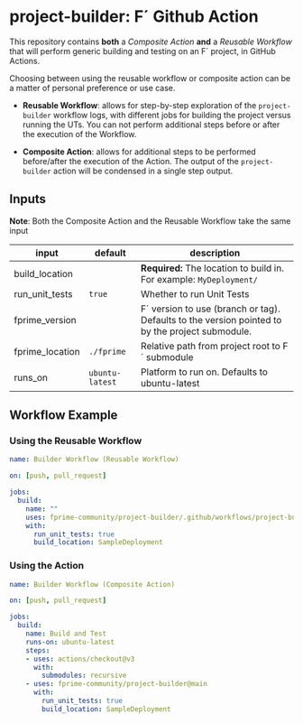 # project-builder: F´ Github Action 

This repository contains **both** a _Composite Action_ **and** a _Reusable Workflow_ that will perform generic building and testing on an F´ project, in GitHub Actions.

Choosing between using the reusable workflow or composite action can be a matter of personal preference or use case.

- **Reusable Workflow**: allows for step-by-step exploration of the `project-builder` workflow logs, with different jobs for building the project versus running the UTs. You can not perform additional steps before or after the execution of the Workflow.

- **Composite Action**: allows for additional steps to be performed before/after the execution of the Action. The output of the `project-builder` action will be condensed in a single step output.

## Inputs

**Note**: Both the Composite Action and the Reusable Workflow take the same input

| input           | default        | description               |
|-----------------|----------------|---------------------------|
| build_location  |                | **Required:** The location to build in. For example: `MyDeployment/`|
| run_unit_tests  | `true`         | Whether to run Unit Tests|
| fprime_version  |                | F´ version to use (branch or tag). Defaults to the version pointed to by the project submodule.|
| fprime_location | `./fprime`     | Relative path from project root to F´ submodule|
| runs_on         | `ubuntu-latest`| Platform to run on. Defaults to ubuntu-latest|


## Workflow Example

### Using the Reusable Workflow

```yaml
name: Builder Workflow (Reusable Workflow)

on: [push, pull_request]

jobs:
  build:
    name: ""
    uses: fprime-community/project-builder/.github/workflows/project-builder.yml@main
    with: 
      run_unit_tests: true
      build_location: SampleDeployment
```

### Using the Action

```yaml
name: Builder Workflow (Composite Action)

on: [push, pull_request]

jobs:
  build:
    name: Build and Test
    runs-on: ubuntu-latest
    steps:
    - uses: actions/checkout@v3
      with:
        submodules: recursive
    - uses: fprime-community/project-builder@main
      with:
        run_unit_tests: true
        build_location: SampleDeployment
```


